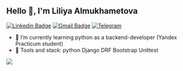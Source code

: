 ## Hello 👋, I'm Liliya Almukhametova

[![Linkedin Badge](https://img.shields.io/badge/-Liliya_Almukhametova-0072b1?style=flat&logo=Linkedin&logoColor=white&link=https://www.linkedin.com/in/devlil/?locale=en_US/)](https://www.linkedin.com/in/devlil/?locale=en_US/) 
[![Gmail Badge](https://img.shields.io/badge/almuhametova@gmail.com-c14438?style=flat&logo=Gmail&logoColor=white&link=mailto:almuhametova@gmail.com)](mailto:almuhametova@gmail.com)
[![Telegram](https://img.shields.io/badge/-telegram-red?color=blue&logo=telegram&logoColor=white)](https://t.me/devlili)


- 🌱 I’m currently learning python as a backend-developer (Yandex Practicum student)
- 👀 Tools and stack: python Django DRF Bootstrap Unittest


![](https://komarev.com/ghpvc/?username=devlili)
